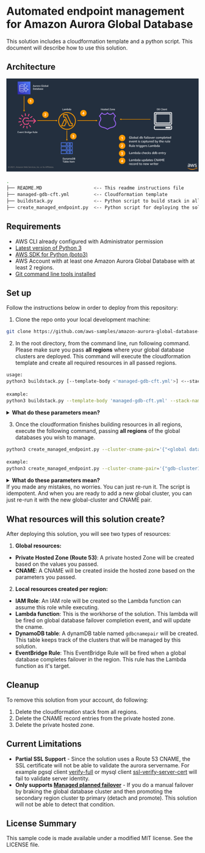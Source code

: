 # Automated endpoint management for Amazon Aurora Global Database

This solution includes a cloudformation template and a python script. This document will describe how to use this solution. 

## Architecture
![Solution Architecture](img/architecture.png)

```bash
.
├── README.MD                   <-- This readme instructions file
├── managed-gdb-cft.yml         <-- Cloudformation template
├── buildstack.py               <-- Python script to build stack in all supplied regions
├── create_managed_endpoint.py  <-- Python script for deploying the solution

```

## Requirements

*	AWS CLI already configured with Administrator permission  
*	[Latest version of Python 3](https://www.python.org/downloads/release/python-395)
*	[AWS SDK for Python (boto3)](https://boto3.amazonaws.com/v1/documentation/api/latest/guide/quickstart.html#installation)
*	AWS Account with at least one Amazon Aurora Global Database with at least 2 regions.
*	[Git command line tools installed](https://git-scm.com/book/en/v2/Getting-Started-Installing-Git)


## Set up

Follow the instructions below in order to deploy from this repository:


1. Clone the repo onto your local development machine:

 ```bash 
 git clone https://github.com/aws-samples/amazon-aurora-global-database-endpoint-automation.git
 ```


2. In the root directory, from the command line, run following command. Please make sure you pass **all regions** where your global database clusters are deployed. 
   This command will execute the cloudformation template and create all required resources in all passed regions.

 ```bash
 usage:
 python3 buildstack.py [--template-body <'managed-gdb-cft.yml'>] <--stack-name 'stackname'>  [--consent-anonymous-data-collect <'yes/no'>] <--region-list 'regionlist'>
 
 example:
 python3 buildstack.py --template-body 'managed-gdb-cft.yml' --stack-name 'gdb-managed-ep'  --consent-anonymous-data-collect 'yes' --region-list 'us-east-1,us-west-1'
 ```

<details>
  <summary> <strong> What do these parameters mean? </strong>  </summary>  

The script takes following parameters:  

**-t OR --template-body**: CloudFormation template file. Defaults to managed0gdb-cft.yml.  **(Optional)**  
**-r OR --region-list**: List of regions separated by commas, where the stack will be deployed. **(Required)**  
**-a OR --consent-anonymous-data-collect**: This script collects anonymous, non PII and non-account identifiable data, to understand how many times this solution has been deployed by customers. Data collection is completely optional, and if you pass ‘no’ as a value, you will be opted out. This parameters is optional, and defaults to ‘yes’. It only collects, stack name, region, timestamp and the UUID portion of the stack id (for uniqueness).
We only collect data to understand how much the solution is being used, and if it is in-fact being used, then it motivates us to continue to put resources and efforts in it to refine it further and add features. 
 **(Optional)**  
**-s OR --stack-name**: CloudFormation Stack Name.  **(Required)** 
</details>

 3. Once the cloudformation finishes building resources in all regions, execute the following command, passing **all regions** of the  global databases you wish to manage.

 ```bash
 python3 create_managed_endpoint.py --cluster-cname-pair='{"<global database clustername>":"<desired writer endpoint >"} [,"<global database clustername>":"<desired writer endpoint>"},...]' --hosted-zone-name=<hosted zone name> --region-list <'regionlist'>

 example:
 python3 create_managed_endpoint.py --cluster-cname-pair='{"gdb-cluster1":"writer1.myhostedzone.com" ,"gdb-cluster2":"writer2.myhostedzone.com"}' --hosted-zone-name=myhostedzone.com --region-list 'us-east-1,us-west-1'
 ```

<details>
  <summary> <strong> What do these parameters mean? </strong>  </summary>  

The script takes following parameters:  

**-c OR --cluster-cname-pair** : Cluster and writer endpoint pair in '{\"cluname\":\"writer\"}' format. **(Required)**  
**-z OR --hosted-zone-name** :  Name of the hosted zone. If one doesn't exist, it will be created. **(Required)**  
**-r OR --region-list** : List of regions separated by commas, where the stack will be deployed. **(Required)**  
**-sv OR --skip-vpc** : Skips adding vpcs in the hosted zone, if using an existing hosted zone. **(Optional)**  

</details>
If you made any mistakes, no worries. You can just re-run it. The script is idempotent. And when you are ready to add a new global cluster, you can just re-run it with the new global-cluster and CNAME pair. 

## What resources will this solution create?

After deploying this solution, you will see two types of resources:

 1. **Global resources:**
 * **Private Hosted Zone (Route 53)**: A private hosted Zone will be created based on the values you passed.
 * **CNAME**: A CNAME will be created inside the hosted zone based on the parameters you passed.

 2. **Local resources created per region:**
* **IAM Role**: An IAM role will be created so the Lambda function can assume this role while executing.
* **Lambda function**: This is the workhorse of the solution. This lambda will be fired on global database failover completion event, and will update the cname.
* **DynamoDB table**: A dynamDB table named `gdbcnamepair` will be created. This table keeps track of the clusters that will be managed by this solution.
* **EventBridge Rule**: This EventBridge Rule will be fired when a global database completes failover in the region. This rule has the Lambda function as it's target.

## Cleanup 

To remove this solution from your account, do following:  

1. Delete the cloudformation stack from all regions.
2. Delete the CNAME record entries from the private hosted zone.
3. Delete the private hosted zone.

## Current Limitations

* **Partial SSL Support** - Since the solution uses a Route 53 CNAME, the SSL certificate will not be able to validate the aurora servername. For example pgsql client [verify-full](https://www.postgresql.org/docs/9.1/libpq-ssl.html) or mysql client [ssl-verify-server-cert](https://dev.mysql.com/doc/refman/5.7/en/connection-options.html#option_general_ssl-verify-server-cert) will fail to validate server identity.
* **Only supports [Managed planned failover](https://docs.aws.amazon.com/AmazonRDS/latest/AuroraUserGuide/aurora-global-database-disaster-recovery.html#aurora-global-database-disaster-recovery.managed-failover)** - If you do a manual failover by braking the global database cluster and then promoting the secondary region cluster tp primary (detach and promote). This solution will not be able to detect that condition.


## License Summary
This sample code is made available under a modified MIT license. See the LICENSE file.